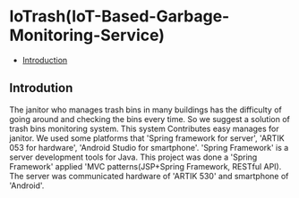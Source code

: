 # IoTrash(IoT-Based-Garbage-Monitoring-Service)

* [Introduction](#introduction)

## Introdution
  The janitor who manages trash bins in many buildings has the difficulty of going around and checking the bins every time. So we suggest a solution of trash bins monitoring system. This system Contributes easy manages for janitor.
  We used some platforms that 'Spring framework for server', 'ARTIK 053 for hardware', 'Android Studio for smartphone'. 'Spring Framework' is a server development tools for Java. This project was done a 'Spring Framework' applied 'MVC patterns(JSP+Spring Framework, RESTful API). The server was communicated hardware of 'ARTIK 530' and smartphone of 'Android'.
